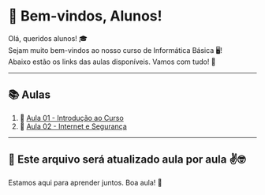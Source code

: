# 👋 Bem-vindos, Alunos!

Olá, queridos alunos! 🎓  
Sejam muito bem-vindos ao nosso curso de Informática Básica 🖥️!  
Abaixo estão os links das aulas disponíveis. Vamos com tudo! 🚀  

---

## 📚 Aulas

1. 📖 [Aula 01 - Introdução ao Curso](https://www.canva.com/design/DAGwOAZEdkY/6h61tGE5-EvqzDSJD4t3eg/edit?utm_content=DAGwOAZEdkY&utm_campaign=designshare&utm_medium=link2&utm_source=sharebutton)
2. 🧠 [Aula 02 - Internet e Segurança](https://www.canva.com/design/DAGw4cfJmGg/3DMJNIo_kkeKocjFNK-O7g/edit?utm_content=DAGw4cfJmGg&utm_campaign=designshare&utm_medium=link2&utm_source=sharebutton)


---

## 📢 Este arquivo será atualizado aula por aula ✌️🤓

Estamos aqui para aprender juntos. Boa aula! 💼
